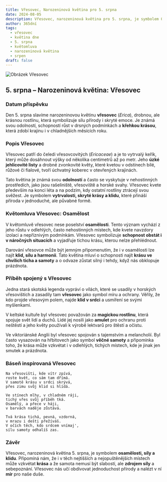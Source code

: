 ```yaml
---
title: Vřesovec, Narozeninová květina pro 5. srpna
date: 2024-08-05
description: Vřesovec, narozeninová květina pro 5. srpna, je symbolem Osamělost. Objevte její jedinečný význam, fascinující příběhy a poezii, která oslavuje její krásu.
author: 365dní
tags:
  - vřesovec
  - květina dne
  - 5. srpna
  - květomluva
  - narozeninová květina
  - srpen
draft: false
---
```


![Obrázek Vřesovec](https://cdn.pixabay.com/photo/2016/11/30/05/29/erika-1871921_640.jpg#center)


## 5. srpna – Narozeninová květina: Vřesovec

### Datum příspěvku

Den 5. srpna slavíme narozeninovou květinu **vřesovec** (_Erica_), drobnou, ale krásnou rostlinu, která symbolizuje sílu přírody i skryté emoce. Je známá svou odolností, schopností růst v drsných podmínkách a **křehkou krásou**, která zdobí krajinu i v chladnějších měsících roku.

### Popis Vřesovec

Vřesovec patří do čeledi vřesovcovitých (_Ericaceae_) a je to vytrvalý keřík, který může dosáhnout výšky od několika centimetrů až po metr. Jeho **úzké jehlicovité listy** a drobné zvonkovité květy, které kvetou v odstínech bílé, růžové či fialové, tvoří úchvatný koberec v otevřených krajinách.

Tato květina je známá svou **odolností** a často se vyskytuje v nehostinných prostředích, jako jsou rašeliniště, vřesoviště a horské svahy. Vřesovec kvete především na konci léta a na podzim, kdy ostatní rostliny ztrácejí svou svěžest. Je symbolem **vytrvalosti, skryté krásy a klidu**, které přináší příroda v jednoduché, ale půvabné formě.

### Květomluva Vřesovec: Osamělost

V květomluvě vřesovec nese poselství **osamělosti**. Tento význam vychází z jeho růstu v odlehlých, často nehostinných místech, kde kvete navzdory izolaci a nepříznivým podmínkám. Vřesovec symbolizuje **schopnost obstát i v náročných situacích** a vyjadřuje tichou krásu, kterou nelze přehlédnout.

Darování vřesovce může být jemným připomenutím, že i v osamělosti lze najít **klid, sílu a harmonii**. Tato květina mluví o schopnosti najít **krásu ve chvílích ticha a samoty** a o odvaze zůstat silný i tehdy, když nás obklopuje prázdnota.

### Příběh spojený s Vřesovec

Jedna stará skotská legenda vypráví o vílách, které se usadily v horských vřesovištích a zasadily tam **vřesovec** jako symbol míru a ochrany. Věřily, že kdo projde vřesovým polem, najde **klid v srdci** a usmíření se svými myšlenkami.

V keltské kultuře byl vřesovec považován za **magickou rostlinu**, která spojuje svět lidí a duchů. Lidé jej nosili jako **amulet** pro ochranu proti neštěstí a jeho květy používali k výrobě lektvarů pro štěstí a očistu.

Ve viktoriánské Anglii byl vřesovec spojován s tajemstvím a melancholií. Byl často vysazován na hřbitovech jako symbol **věčné samoty** a připomínka toho, že krása může vzkvétat i v odlehlých, tichých místech, kde je jinak jen smutek a prázdnota.

### Báseň inspirovaná Vřesovec

```
Na vřesovišti, kde vítr zpívá,  
roste květ, co sám tam dřímá.  
V samotě krásu v srdci skrývá,  
přes zimu svůj klid si hlídá.  

Ve stínech mlhy, v chladném ráji,  
tichý vřes svůj příběh tká.  
Osamělý, a přece v háji,  
v barvách naděje zůstává.  

Tvá krása tichá, pevná, vzdorná,  
v mrazu i dešti přežíváš.  
V očích těch, kdo srdcem vnímaj',  
sílu samoty odhalíš zas.  
```

### Závěr

Vřesovec, narozeninová květina 5. srpna, je symbolem **osamělosti, síly a klidu**. Připomíná nám, že i v těch nejtišších a nejopuštěnějších místech může vzkvétat **krása** a že samota nemusí být slabostí, ale **zdrojem síly** a sebepoznání. Vřesovec nás učí obdivovat jednoduchost přírody a nalézt v ní **mír** pro naše duše.